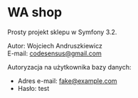 WA shop
=======

Prosty projekt sklepu w Symfony 3.2.

Autor: Wojciech Andruszkiewicz  
E-mail: codesensus@gmail.com

Autoryzacja na użytkownika bazy danych:
 - Adres e-mail: fake@example.com
 - Hasło: test
 